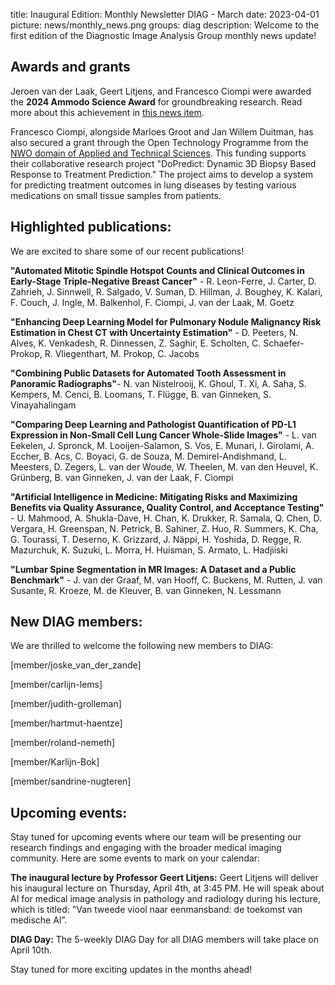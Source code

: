 title: Inaugural Edition: Monthly Newsletter DIAG - March
date: 2023-04-01
picture: news/monthly_news.png
groups: diag
description: Welcome to the first edition of the Diagnostic Image Analysis Group monthly news update!
 
## Awards and grants
 
Jeroen van der Laak, Geert Litjens, and Francesco Ciompi were awarded the **2024 Ammodo Science Award** for groundbreaking research. Read more about this achievement in [this news item](https://www.diagnijmegen.nl/news/2024-ammodo-science-award/).
 
Francesco Ciompi, alongside Marloes Groot and Jan Willem Duitman, has also secured a grant through the Open Technology Programme from the [NWO domain of Applied and Technical Sciences](https://vu.nl/en/news/2024/nwo-open-technology-program-grant-for-dopredict). This funding supports their collaborative research project "DoPredict: Dynamic 3D Biopsy Based Response to Treatment Prediction." The project aims to develop a system for predicting treatment outcomes in lung diseases by testing various medications on small tissue samples from patients.
 
## Highlighted publications:
 
We are excited to share some of our recent publications!  
 
**"Automated Mitotic Spindle Hotspot Counts and Clinical Outcomes in Early-Stage Triple-Negative Breast Cancer"** - R. Leon-Ferre, J. Carter, D. Zahrieh, J. Sinnwell, R. Salgado, V. Suman, D. Hillman, J. Boughey, K. Kalari, F. Couch, J. Ingle, M. Balkenhol, F. Ciompi, J. van der Laak, M. Goetz
 
**"Enhancing Deep Learning Model for Pulmonary Nodule Malignancy Risk Estimation in Chest CT with Uncertainty Estimation"** - D. Peeters, N. Alves, K. Venkadesh, R. Dinnessen, Z. Saghir, E. Scholten, C. Schaefer-Prokop, R. Vliegenthart, M. Prokop, C. Jacobs
 
**"Combining Public Datasets for Automated Tooth Assessment in Panoramic Radiographs"**- N. van Nistelrooij, K. Ghoul, T. Xi, A. Saha, S. Kempers, M. Cenci, B. Loomans, T. Flügge, B. van Ginneken, S. Vinayahalingam  
 
**"Comparing Deep Learning and Pathologist Quantification of PD-L1 Expression in Non-Small Cell Lung Cancer Whole-Slide Images"** - L. van Eekelen, J. Spronck, M. Looijen-Salamon, S. Vos, E. Munari, I. Girolami, A. Eccher, B. Acs, C. Boyaci, G. de Souza, M. Demirel-Andishmand, L. Meesters, D. Zegers, L. van der Woude, W. Theelen, M. van den Heuvel, K. Grünberg, B. van Ginneken, J. van der Laak, F. Ciompi
 
**"Artificial Intelligence in Medicine: Mitigating Risks and Maximizing Benefits via Quality Assurance, Quality Control, and Acceptance Testing"** - U. Mahmood, A. Shukla-Dave, H. Chan, K. Drukker, R. Samala, Q. Chen, D. Vergara, H. Greenspan, N. Petrick, B. Sahiner, Z. Huo, R. Summers, K. Cha, G. Tourassi, T. Deserno, K. Grizzard, J. Näppi, H. Yoshida, D. Regge, R. Mazurchuk, K. Suzuki, L. Morra, H. Huisman, S. Armato, L. Hadjiiski  
 
**"Lumbar Spine Segmentation in MR Images: A Dataset and a Public Benchmark"** - J. van der Graaf, M. van Hooff, C. Buckens, M. Rutten, J. van Susante, R. Kroeze, M. de Kleuver, B. van Ginneken, N. Lessmann
 
## New DIAG members:
 
We are thrilled to welcome the following new members to DIAG:
 
[member/joske_van_der_zande]
 
[member/carlijn-lems]
 
[member/judith-grolleman]
 
[member/hartmut-haentze]
 
[member/roland-nemeth]
 
[member/Karlijn-Bok]
 
[member/sandrine-nugteren]
 
## Upcoming events:
 
Stay tuned for upcoming events where our team will be presenting our research findings and engaging with the broader medical imaging community. Here are some events to mark on your calendar:
 
**The inaugural lecture by Professor Geert Litjens:** Geert Litjens will deliver his inaugural lecture  on Thursday, April 4th, at 3:45 PM. He will speak about AI for medical image analysis in pathology and radiology during his lecture, which is titled: "Van tweede viool naar eenmansband: de toekomst van medische AI”.
 
**DIAG Day:** The 5-weekly DIAG Day for all DIAG members will take place on April 10th.
 
Stay tuned for more exciting updates in the months ahead!
 